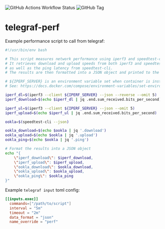![GitHub Actions Workflow Status](https://img.shields.io/github/actions/workflow/status/mavi0/telegraf-perf/docker.yml?style=flat-square) ![GitHub Tag](https://img.shields.io/github/v/tag/mavi0/telegraf-perf?style=flat-square) 




# telegraf-perf

Example performance script to call from telegraf:

```bash
#!/usr/bin/env bash

# This script measures network performance using iperf3 and speedtest-cli.
# It retrieves download and upload speeds from both iperf3 and speedtest-cli,
# as well as the ping latency from speedtest-cli.
# The results are then formatted into a JSON object and printed to the console.

# ${IPERF_SERVER} is an environment variable set when container is instantiated.
# See: https://docs.docker.com/compose/environment-variables/set-environment-variables/

iperf_dl=$(iperf3 --client ${IPERF_SERVER} --json --reverse --omit 5)
iperf_download=$(echo $iperf_dl | jq .end.sum_received.bits_per_second)

iperf_ul=$(iperf3 --client ${IPERF_SERVER} --json --omit 5)
iperf_upload=$(echo $iperf_ul | jq .end.sum_received.bits_per_second)

ookla=$(speedtest-cli --json)  

ookla_download=$(echo $ookla | jq '.download')
ookla_upload=$(echo $ookla | jq '.upload')
ookla_ping=$(echo $ookla | jq '.ping')

# Format the results into a JSON object
echo "{
    \"iperf_download\": $iperf_download,
    \"iperf_upload\": $iperf_upload,
    \"ookla_download\": $ookla_download,
    \"ookla_upload\": $ookla_upload,
    \"ookla_ping\": $ookla_ping
}"

```
Example `telegraf input` toml config:
```toml
[[inputs.exec]]
  commands=["/path/to/script"]
  interval = "5m"
  timeout = "2m"
  data_format = "json"
  name_override = "perf"
  
```
